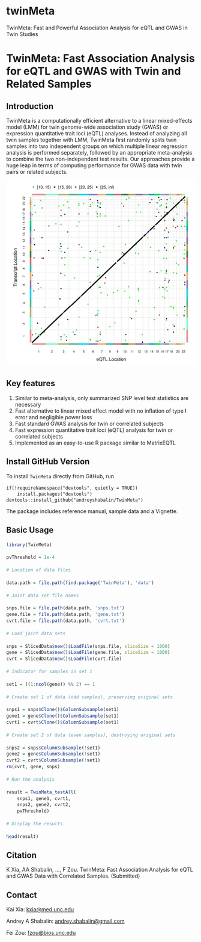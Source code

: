 # twinMeta
TwinMeta: Fast and Powerful Association Analysis for eQTL and GWAS in Twin Studies

# TwinMeta: Fast Association Analysis for eQTL and GWAS with Twin and Related Samples

## Introduction

TwinMeta is a computationally efficient alternative to a linear mixed-effects model (LMM)
for twin genome-wide association study (GWAS) or expression quantitative trait loci (eQTL) analyses.
Instead of analyzing all twin samples together with LMM,
TwinMeta first randomly splits twin samples into two independent
groups on which multiple linear regression analysis is performed separately,
followed by an appropriate meta-analysis to combine the two non-independent test results.
Our approaches provide a huge leap in terms of computing performance for GWAS data with twin pairs or related subjects. 

![img](Scatter.jpg)

## Key features
1. Similar to meta-analysis, only summarized SNP level test statistics are necessary
2. Fast alternative to linear mixed effect model with no inflation of type I error and negligible power loss
3. Fast standard GWAS analysis for twin or correlated subjects
4. Fast expression quantitative trait loci (eQTL) analysis for twin or correlated subjects
5. Implemented as an easy-to-use R package similar to MatrixEQTL

## Install GitHub Version
To install `TwinMeta` directly from GitHub, run

```
if(!requireNamespace("devtools", quietly = TRUE))
    install.packages("devtools")
devtools::install_github("andreyshabalin/TwinMeta")
```

The package includes reference manual, sample data and a Vignette.

## Basic Usage

```r
library(TwinMeta)

pvThreshold = 1e-4

# Location of data files

data.path = file.path(find.package('TwinMeta'), 'data')

# Joint data set file names

snps.file = file.path(data.path, 'snps.txt')
gene.file = file.path(data.path, 'gene.txt')
cvrt.file = file.path(data.path, 'cvrt.txt')

# Load joint data sets

snps = SlicedData$new()$LoadFile(snps.file, sliceSize = 1000)
gene = SlicedData$new()$LoadFile(gene.file, sliceSize = 1000)
cvrt = SlicedData$new()$LoadFile(cvrt.file)

# Indicator for samples in set 1

set1 = ((1:ncol(gene)) %% 2) == 1

# Create set 1 of data (odd samples), preserving original sets

snps1 = snps$Clone()$ColumnSubsample(set1)
gene1 = gene$Clone()$ColumnSubsample(set1)
cvrt1 = cvrt$Clone()$ColumnSubsample(set1)

# Create set 2 of data (even samples), destroying original sets

snps2 = snps$ColumnSubsample(!set1)
gene2 = gene$ColumnSubsample(!set1)
cvrt2 = cvrt$ColumnSubsample(!set1)
rm(cvrt, gene, snps)

# Run the analysis

result = TwinMeta_testAll(
    snps1, gene1, cvrt1,
    snps2, gene2, cvrt2,
    pvThreshold)

# Display the results

head(result)
```

## Citation
K Xia, AA Shabalin, ..., F Zou. TwinMeta: Fast Association Analysis for eQTL and GWAS Data with Correlated Samples. (Submitted)

## Contact
Kai Xia: kxia@med.unc.edu

Andrey A Shabalin: andrey.shabalin@gmail.com

Fei Zou: fzou@bios.unc.edu

